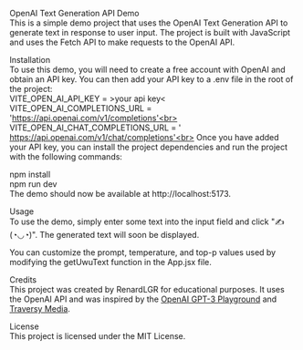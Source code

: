 OpenAI Text Generation API Demo<br>
This is a simple demo project that uses the OpenAI Text Generation API to generate text in response to user input. The project is built with JavaScript and uses the Fetch API to make requests to the OpenAI API.

Installation<br>
To use this demo, you will need to create a free account with OpenAI and obtain an API key. You can then add your API key to a .env file in the root of the project:<br>
VITE_OPEN_AI_API_KEY = >your api key<<br>
VITE_OPEN_AI_COMPLETIONS_URL = 'https://api.openai.com/v1/completions'<br>
VITE_OPEN_AI_CHAT_COMPLETIONS_URL = '
https://api.openai.com/v1/chat/completions'<br>
Once you have added your API key, you can install the project dependencies and run the project with the following commands:

npm install<br>
npm run dev<br>
The demo should now be available at http://localhost:5173.<br>

Usage<br>
To use the demo, simply enter some text into the input field and click "✍(◔◡◔)". The generated text will soon be displayed.

You can customize the prompt, temperature, and top-p values used by modifying the getUwuText function in the App.jsx file.

Credits<br>
This project was created by RenardLGR for educational purposes. It uses the OpenAI API and was inspired by the [OpenAI GPT-3 Playground](https://beta.openai.com/playground/) and [Traversy Media](https://www.youtube.com/watch?v=jJNPPP2YEdM).

License<br>
This project is licensed under the MIT License.